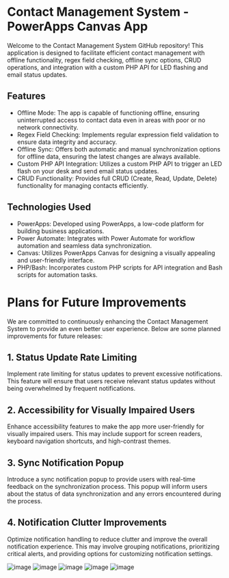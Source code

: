 Contact Management System - PowerApps Canvas App
================================================

Welcome to the Contact Management System GitHub repository! This application is designed to facilitate efficient contact management with offline functionality, regex field checking, offline sync options, CRUD operations, and integration with a custom PHP API for LED flashing and email status updates.

Features
--------

-   Offline Mode: The app is capable of functioning offline, ensuring uninterrupted access to contact data even in areas with poor or no network connectivity.
-   Regex Field Checking: Implements regular expression field validation to ensure data integrity and accuracy.
-   Offline Sync: Offers both automatic and manual synchronization options for offline data, ensuring the latest changes are always available.
-   Custom PHP API Integration: Utilizes a custom PHP API to trigger an LED flash on your desk and send email status updates.
-   CRUD Functionality: Provides full CRUD (Create, Read, Update, Delete) functionality for managing contacts efficiently.

Technologies Used
-----------------

-   PowerApps: Developed using PowerApps, a low-code platform for building business applications.
-   Power Automate: Integrates with Power Automate for workflow automation and seamless data synchronization.
-   Canvas: Utilizes PowerApps Canvas for designing a visually appealing and user-friendly interface.
-   PHP/Bash: Incorporates custom PHP scripts for API integration and Bash scripts for automation tasks.

Plans for Future Improvements
=============================

We are committed to continuously enhancing the Contact Management System to provide an even better user experience. Below are some planned improvements for future releases:

1\. Status Update Rate Limiting
-------------------------------

Implement rate limiting for status updates to prevent excessive notifications. This feature will ensure that users receive relevant status updates without being overwhelmed by frequent notifications.

2\. Accessibility for Visually Impaired Users
---------------------------------------------

Enhance accessibility features to make the app more user-friendly for visually impaired users. This may include support for screen readers, keyboard navigation shortcuts, and high-contrast themes.

3\. Sync Notification Popup
---------------------------

Introduce a sync notification popup to provide users with real-time feedback on the synchronization process. This popup will inform users about the status of data synchronization and any errors encountered during the process.

4\. Notification Clutter Improvements
-------------------------------------

Optimize notification handling to reduce clutter and improve the overall notification experience. This may involve grouping notifications, prioritizing critical alerts, and providing options for customizing notification settings.

![image](https://github.com/kevsiraki/powerappstest/assets/17421377/3f4ede70-ffa7-42a6-9ba0-6003a17bb33f)
![image](https://github.com/kevsiraki/powerappstest/assets/17421377/76fb577d-8071-4ad4-9bec-9582d1257569)
![image](https://github.com/kevsiraki/powerappstest/assets/17421377/9711b6e4-e735-485f-a192-b36706901a1d)
![image](https://github.com/kevsiraki/powerappstest/assets/17421377/8f0fa7f6-747d-4635-8431-1fb577387aac)
![image](https://github.com/kevsiraki/powerappstest/assets/17421377/008cb163-7577-4c7a-a256-e412ef530e0b)
